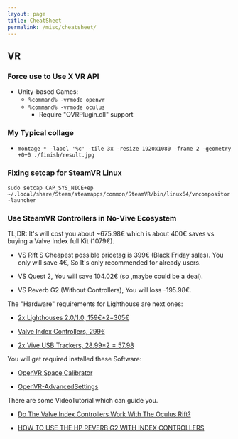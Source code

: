 ```yaml
---
layout: page
title: CheatSheet
permalink: /misc/cheatsheet/
---
```


## VR

### Force use to Use X VR API

- Unity-based Games:
  - `%command% -vrmode openvr`
  - `%command% -vrmode oculus`
    - Require "OVRPlugin.dll" support

### My Typical collage

- `montage * -label '%c' -tile 3x -resize 1920x1080 -frame 2 -geometry +0+0 ./finish/result.jpg`

### Fixing setcap for SteamVR Linux
`sudo setcap CAP_SYS_NICE+ep ~/.local/share/Steam/steamapps/common/SteamVR/bin/linux64/vrcompositor-launcher`

### Use SteamVR Controllers in No-Vive Ecosystem

TL;DR: It's will cost you about ~675.98€
which is about 400€ saves vs buying a Valve Index full Kit (1079€).

- VS Rift S Cheapest possible pricetag is 399€ (Black Friday sales).
  You only will save 4€, So It's only recommended for already users.

- VS Quest 2, You will save 104.02€ (so ,maybe could be a deal).

- VS Reverb G2 (Without Controllers), You will loss -195.98€.

The "Hardware" requirements for Lighthouse are next ones:

- [2x Lighthouses 2.0/1.0, 159€*2=305€](https://store.steampowered.com/app/1059570/Valve_Index_Base_Station/)

- [Valve Index Controllers, 299€](https://store.steampowered.com/app/1059550/Valve_Index_Controllers/)

- [2x Vive USB Trackers, 28.99$*2=57.98$](https://tundra-labs.com/shop/vive-dongle)

You will get required installed these Software:

- [OpenVR Space Calibrator](https://github.com/pushrax/OpenVR-SpaceCalibrator)

- [OpenVR-AdvancedSettings](https://github.com/OpenVR-Advanced-Settings/OpenVR-AdvancedSettings/releases)

There are some VideoTutorial which can guide you.

- [Do The Valve Index Controllers Work With The Oculus Rift?](https://www.youtube.com/watch?v=5QKy3nxqLI8)

- [HOW TO USE THE HP REVERB G2 WITH INDEX CONTROLLERS](https://www.youtube.com/watch?v=r_SepHooREo)
